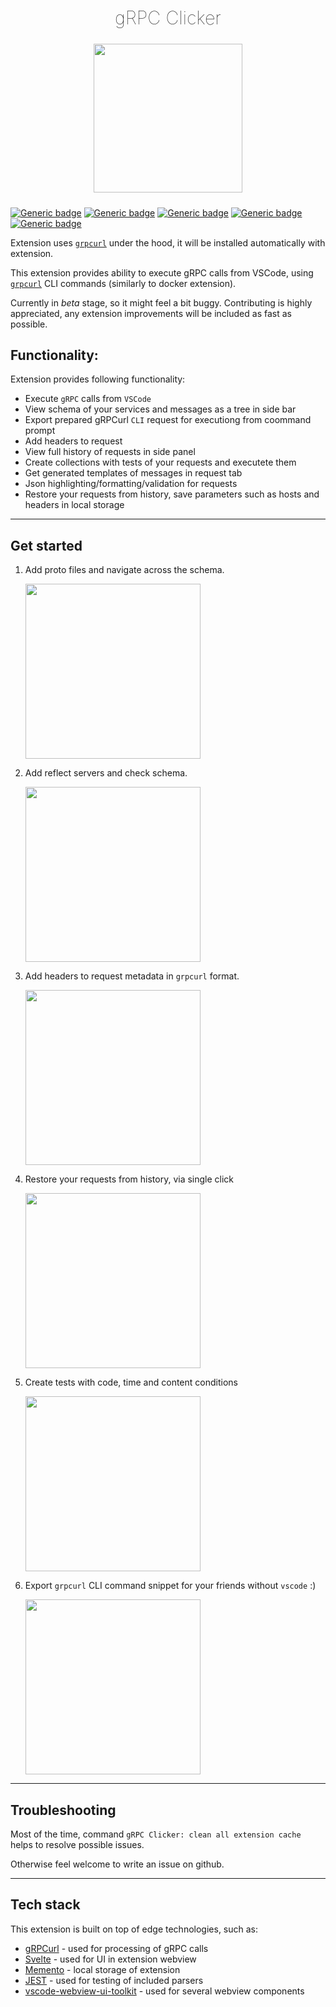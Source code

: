<h2 align="center" style="font-weight: lighter; font-size: 29px">gRPC Clicker</h2>

<p align="center">
<img align="center" style="padding-left: 10px; padding-right: 10px; padding-bottom: 10px;" width="238px" height="238px" src="https://raw.githubusercontent.com/Dancheg97/grpclicker_vscode/main/images/logo.png" /> 
</p>

[![Generic badge](https://img.shields.io/badge/LICENSE-MIT-red.svg)](https://github.com/Dancheg97/grpclicker_vscode/blob/main/LICENSE)
[![Generic badge](https://img.shields.io/badge/VSCode-marketplace-blue.svg)](https://marketplace.visualstudio.com/items?itemName=Dancheg97.grpc-clicker)
[![Generic badge](https://img.shields.io/badge/GitHub-repo-orange.svg)](https://github.com/Dancheg97/grpclicker_vscode)
[![Generic badge](https://img.shields.io/badge/Changelog-v0.1.7-cyan.svg)](https://github.com/Dancheg97/grpclicker_vscode/blob/main/CHANGELOG.md)
[![Generic badge](https://img.shields.io/badge/Contribute-guide-ff69b4.svg)](https://github.com/Dancheg97/grpclicker_vscode/blob/main/CONTRIBUTE.md)

Extension uses [`grpcurl`](https://github.com/fullstorydev/grpcurl) under the hood, it will be installed automatically with extension.

This extension provides ability to execute gRPC calls from VSCode, using [`grpcurl`](https://github.com/fullstorydev/grpcurl) CLI commands (similarly to docker extension).

Currently in _beta_ stage, so it might feel a bit buggy. Contributing is highly appreciated, any extension improvements will be included as fast as possible.

## Functionality:

Extension provides following functionality:

- Execute `gRPC` calls from `VSCode`
- View schema of your services and messages as a tree in side bar
- Export prepared gRPCurl `CLI` request for executiong from coommand prompt
- Add headers to request
- View full history of requests in side panel
- Create collections with tests of your requests and executete them
- Get generated templates of messages in request tab
- Json highlighting/formatting/validation for requests
- Restore your requests from history, save parameters such as hosts and headers in local storage

---

## Get started

1. Add proto files and navigate across the schema.
   <p align="left"><img src="https://raw.githubusercontent.com/Dancheg97/grpclicker_vscode/main/docs/proto.gif" height="280px"></p>
2. Add reflect servers and check schema.
   <p align="left"><img src="https://raw.githubusercontent.com/Dancheg97/grpclicker_vscode/main/docs/reflect.gif" height="280px"></p>
3. Add headers to request metadata in `grpcurl` format.
   <p align="left"><img src="https://raw.githubusercontent.com/Dancheg97/grpclicker_vscode/main/docs/headers.gif" height="280px"></p>
4. Restore your requests from history, via single click
   <p align="left"><img src="https://raw.githubusercontent.com/Dancheg97/grpclicker_vscode/main/docs/history.gif" height="280px"></p>
5. Create tests with code, time and content conditions
   <p align="left"><img src="https://raw.githubusercontent.com/Dancheg97/grpclicker_vscode/main/docs/test.gif" height="280px"></p>
6. Export `grpcurl` CLI command snippet for your friends without `vscode` :)
   <p align="left"><img src="https://raw.githubusercontent.com/Dancheg97/grpclicker_vscode/main/docs/snippet.gif" height="280px"></p>

---

## Troubleshooting

Most of the time, command `gRPC Clicker: clean all extension cache` helps to
resolve possible issues.

Otherwise feel welcome to write an issue on github.

---

## Tech stack

This extension is built on top of edge technologies, such as:

- [gRPCurl](https://github.com/fullstorydev/grpcurl) - used for processing of gRPC calls
- [Svelte](https://svelte.dev/) - used for UI in extension webview
- [Memento](https://vshaxe.github.io/vscode-extern/vscode/Memento.html) - local storage of extension
- [JEST](https://jestjs.io/) - used for testing of included parsers
- [vscode-webview-ui-toolkit](https://github.com/microsoft/vscode-webview-ui-toolkit) - used for several webview components

<!--
https://marketplace.visualstudio.com/manage/publishers/dancheg97
-->
